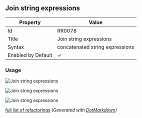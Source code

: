 ## Join string expressions

| Property           | Value                           |
| ------------------ | ------------------------------- |
| Id                 | RR0078                          |
| Title              | Join string expressions         |
| Syntax             | concatenated string expressions |
| Enabled by Default | &#x2713;                        |

### Usage

![Join string expressions](../../images/refactorings/JoinStringExpressions.png)

![Join string expressions](../../images/refactorings/JoinStringLiterals.png)

![Join string expressions](../../images/refactorings/JoinStringLiteralsIntoMultilineStringLiteral.png)

[full list of refactorings](Refactorings.md)
*\(Generated with [DotMarkdown](http://github.com/JosefPihrt/DotMarkdown)\)*